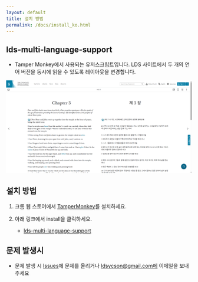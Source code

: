 ```yaml
---
layout: default
title: 설치 방법
permalink: /docs/install_ko.html
---
```

## lds-multi-language-support

- Tamper Monkey에서 사용되는 유저스크립트입니다. LDS 사이트에서 두 개의 언어 버전을 동시에 읽을 수 있도록 레이아웃을 변경합니다.

![Example](/docs/screenshot.png)

## 설치 방법

1. 크롬 웹 스토어에서 [TamperMonkey](https://chromewebstore.google.com/detail/tampermonkey/dhdgffkkebhmkfjojejmpbldmpobfkfo)를 설치하세요.

2. 아래 링크에서 install을 클릭하세요.
   - [lds-multi-language-support](https://yucheol-son-byui.github.io/lds-multi-language-support/src/lds-multi-language-support.user.js)

## 문제 발생시

- 문제 발생 시 [Issues](https://github.com/Yucheol-Son-BYUI/lds-multi-language-support/issues)에 문제를 올리거나 ldsycson@gmail.com에 이메일을 보내주세요